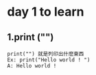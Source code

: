 # day 1 to learn


## 1.print ("")

```
print("") 就是列印出什麼東西
Ex: print("Hello world ! ")
A: Hello world ! 
```
